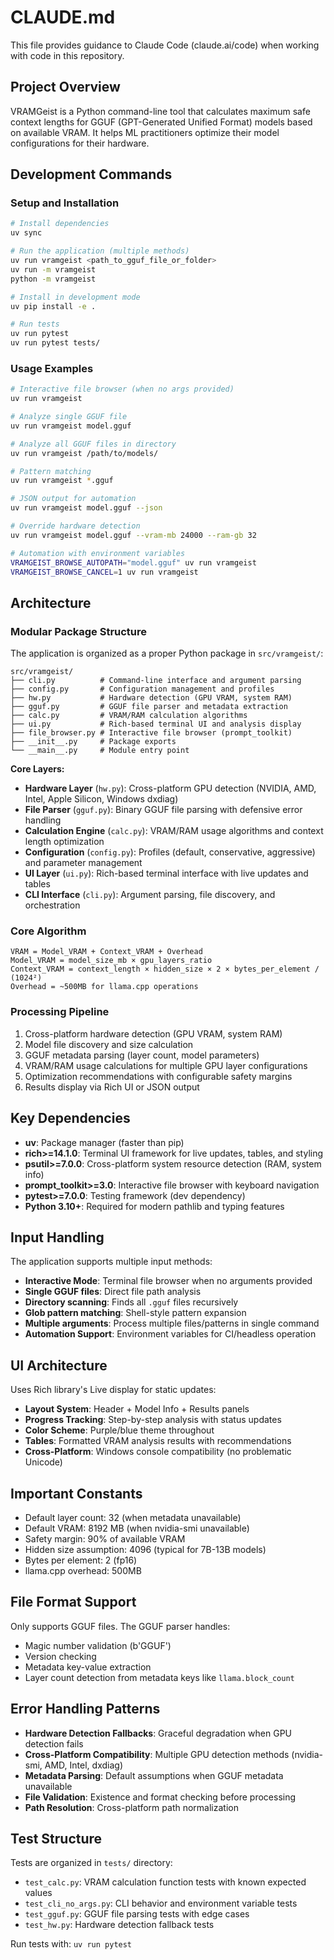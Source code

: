 # CLAUDE.md

This file provides guidance to Claude Code (claude.ai/code) when working with code in this repository.

## Project Overview

VRAMGeist is a Python command-line tool that calculates maximum safe context lengths for GGUF (GPT-Generated Unified Format) models based on available VRAM. It helps ML practitioners optimize their model configurations for their hardware.

## Development Commands

### Setup and Installation
```bash
# Install dependencies
uv sync

# Run the application (multiple methods)
uv run vramgeist <path_to_gguf_file_or_folder>
uv run -m vramgeist
python -m vramgeist

# Install in development mode
uv pip install -e .

# Run tests
uv run pytest
uv run pytest tests/
```

### Usage Examples
```bash
# Interactive file browser (when no args provided)
uv run vramgeist

# Analyze single GGUF file
uv run vramgeist model.gguf

# Analyze all GGUF files in directory
uv run vramgeist /path/to/models/

# Pattern matching
uv run vramgeist *.gguf

# JSON output for automation
uv run vramgeist model.gguf --json

# Override hardware detection
uv run vramgeist model.gguf --vram-mb 24000 --ram-gb 32

# Automation with environment variables
VRAMGEIST_BROWSE_AUTOPATH="model.gguf" uv run vramgeist
VRAMGEIST_BROWSE_CANCEL=1 uv run vramgeist
```

## Architecture

### Modular Package Structure
The application is organized as a proper Python package in `src/vramgeist/`:

```
src/vramgeist/
├── cli.py          # Command-line interface and argument parsing
├── config.py       # Configuration management and profiles  
├── hw.py           # Hardware detection (GPU VRAM, system RAM)
├── gguf.py         # GGUF file parser and metadata extraction
├── calc.py         # VRAM/RAM calculation algorithms
├── ui.py           # Rich-based terminal UI and analysis display
├── file_browser.py # Interactive file browser (prompt_toolkit)
├── __init__.py     # Package exports
└── __main__.py     # Module entry point
```

**Core Layers:**
- **Hardware Layer** (`hw.py`): Cross-platform GPU detection (NVIDIA, AMD, Intel, Apple Silicon, Windows dxdiag)
- **File Parser** (`gguf.py`): Binary GGUF file parsing with defensive error handling
- **Calculation Engine** (`calc.py`): VRAM/RAM usage algorithms and context length optimization
- **Configuration** (`config.py`): Profiles (default, conservative, aggressive) and parameter management
- **UI Layer** (`ui.py`): Rich-based terminal interface with live updates and tables
- **CLI Interface** (`cli.py`): Argument parsing, file discovery, and orchestration

### Core Algorithm
```
VRAM = Model_VRAM + Context_VRAM + Overhead
Model_VRAM = model_size_mb × gpu_layers_ratio  
Context_VRAM = context_length × hidden_size × 2 × bytes_per_element / (1024²)
Overhead = ~500MB for llama.cpp operations
```

### Processing Pipeline
1. Cross-platform hardware detection (GPU VRAM, system RAM)
2. Model file discovery and size calculation
3. GGUF metadata parsing (layer count, model parameters)
4. VRAM/RAM usage calculations for multiple GPU layer configurations
5. Optimization recommendations with configurable safety margins
6. Results display via Rich UI or JSON output

## Key Dependencies

- **uv**: Package manager (faster than pip)
- **rich>=14.1.0**: Terminal UI framework for live updates, tables, and styling
- **psutil>=7.0.0**: Cross-platform system resource detection (RAM, system info)
- **prompt_toolkit>=3.0**: Interactive file browser with keyboard navigation
- **pytest>=7.0.0**: Testing framework (dev dependency)
- **Python 3.10+**: Required for modern pathlib and typing features

## Input Handling

The application supports multiple input methods:
- **Interactive Mode**: Terminal file browser when no arguments provided
- **Single GGUF files**: Direct file path analysis
- **Directory scanning**: Finds all `.gguf` files recursively
- **Glob pattern matching**: Shell-style pattern expansion
- **Multiple arguments**: Process multiple files/patterns in single command
- **Automation Support**: Environment variables for CI/headless operation

## UI Architecture

Uses Rich library's Live display for static updates:
- **Layout System**: Header + Model Info + Results panels
- **Progress Tracking**: Step-by-step analysis with status updates
- **Color Scheme**: Purple/blue theme throughout
- **Tables**: Formatted VRAM analysis results with recommendations
- **Cross-Platform**: Windows console compatibility (no problematic Unicode)

## Important Constants

- Default layer count: 32 (when metadata unavailable)
- Default VRAM: 8192 MB (when nvidia-smi unavailable)
- Safety margin: 90% of available VRAM
- Hidden size assumption: 4096 (typical for 7B-13B models)
- Bytes per element: 2 (fp16)
- llama.cpp overhead: 500MB

## File Format Support

Only supports GGUF files. The GGUF parser handles:
- Magic number validation (b'GGUF')
- Version checking
- Metadata key-value extraction
- Layer count detection from metadata keys like `llama.block_count`

## Error Handling Patterns

- **Hardware Detection Fallbacks**: Graceful degradation when GPU detection fails
- **Cross-Platform Compatibility**: Multiple GPU detection methods (nvidia-smi, AMD, Intel, dxdiag)
- **Metadata Parsing**: Default assumptions when GGUF metadata unavailable
- **File Validation**: Existence and format checking before processing
- **Path Resolution**: Cross-platform path normalization

## Test Structure

Tests are organized in `tests/` directory:
- `test_calc.py`: VRAM calculation function tests with known expected values
- `test_cli_no_args.py`: CLI behavior and environment variable tests
- `test_gguf.py`: GGUF file parsing tests with edge cases
- `test_hw.py`: Hardware detection fallback tests

Run tests with: `uv run pytest`